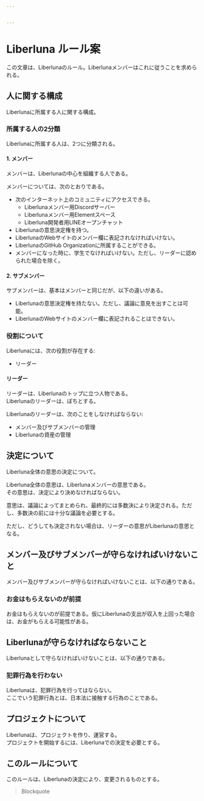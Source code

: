 ```yaml
---


---
```


<h1 id="liberluna-ルール案">Liberluna ルール案</h1>
<p>この文章は、Liberlunaのルール。Liberlunaメンバーはこれに従うことを求められる。</p>
<h2 id="人に関する構成">人に関する構成</h2>
<p>Liberlunaに所属する人に関する構成。</p>
<h3 id="所属する人の2分類">所属する人の2分類</h3>
<p>Liberlunaに所属する人は、2つに分類される。</p>
<h4 id="メンバー">1. メンバー</h4>
<p>メンバーは、Liberlunaの中心を組織する人である。</p>
<p>メンバーについては、次のとおりである。</p>
<ul>
<li>次のインターネット上のコミュニティにアクセスできる。
<ul>
<li>Liberlunaメンバー用Discordサーバー</li>
<li>Liberlunaメンバー用Elementスペース</li>
<li>Liberluna開発者用LINEオープンチャット</li>
</ul>
</li>
<li>Liberlunaの意思決定権を持つ。</li>
<li>LiberlunaのWebサイトのメンバー欄に表記されなければいけない。</li>
<li>LiberlunaのGitHub Organizationに所属することができる。</li>
<li>メンバーになった時に、学生でなければいけない。ただし、リーダーに認められた場合を除く。</li>
</ul>
<h4 id="サブメンバー">2. サブメンバー</h4>
<p>サブメンバーは、基本はメンバーと同じだが、以下の違いがある。</p>
<ul>
<li>Liberlunaの意思決定権を持たない。ただし、議論に意見を出すことは可能。</li>
<li>LiberlunaのWebサイトのメンバー欄に表記されることはできない。</li>
</ul>
<h3 id="役割について">役割について</h3>
<p>Liberlunaには、次の役割が存在する:</p>
<ul>
<li>リーダー</li>
</ul>
<h4 id="リーダー">リーダー</h4>
<p>リーダーは、Liberlunaのトップに立つ人物である。<br>
Liberlunaのリーダーは、ぽちとする。</p>
<p>Liberlunaのリーダーは、次のことをしなければならない:</p>
<ul>
<li>メンバー及びサブメンバーの管理</li>
<li>Liberlunaの資産の管理</li>
</ul>
<h2 id="決定について">決定について</h2>
<p>Liberluna全体の意思の決定について。</p>
<p>Liberluna全体の意思は、Liberlunaメンバーの意思である。<br>
その意思は、決定により決めなければならない。</p>
<p>意思は、議論によってまとめられ、最終的には多数決により決定される。ただし、多数決の前には十分な議論を必要とする。</p>
<p>ただし、どうしても決定されない場合は、リーダーの意思がLiberlunaの意思となる。</p>
<h2 id="メンバー及びサブメンバーが守らなければいけないこと">メンバー及びサブメンバーが守らなければいけないこと</h2>
<p>メンバー及びサブメンバーが守らなければいけないことは、以下の通りである。</p>
<h3 id="お金はもらえないのが前提">お金はもらえないのが前提</h3>
<p>お金はもらえないのが前提である。仮にLiberlunaの支出が収入を上回った場合は、お金がもらえる可能性がある。</p>
<h2 id="liberlunaが守らなければならないこと">Liberlunaが守らなければならないこと</h2>
<p>Liberlunaとして守らなければいけないことは、以下の通りである。</p>
<h3 id="犯罪行為を行わない">犯罪行為を行わない</h3>
<p>Liberlunaは、犯罪行為を行ってはならない。<br>
ここでいう犯罪行為とは、日本法に接触する行為のことである。</p>
<h2 id="プロジェクトについて">プロジェクトについて</h2>
<p>Liberlunaは、プロジェクトを作り、運営する。<br>
プロジェクトを開始するには、Liberlunaでの決定を必要とする。</p>
<h2 id="このルールについて">このルールについて</h2>
<p>このルールは、Liberlunaの決定により、変更されるものとする。</p>
<blockquote>
<p>Blockquote</p>
</blockquote>

